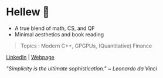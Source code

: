 # Hellew 👋

* A true blend of math, CS, and QF
* Minimal aesthetics and book reading

> Topics : Modern C++, GPGPUs, (Quantitative) Finance

[LinkedIn](https://www.linkedin.com/in/eliazonta/) | [Webpage](https://eliazonta.github.io)

*"Simplicity is the ultimate sophistication." ~ Leonardo da Vinci*
